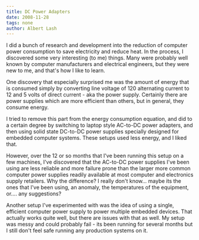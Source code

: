 ```yaml
---
title: DC Power Adapters
date: 2008-11-28
tags: none
author: Albert Lash
---
```

I did a bunch of research and development into the reduction of computer power consumption to save electricity and reduce heat. In the process, I discovered some very interesting (to me) things. Many were probably well known by computer manufacturers and electrical engineers, but they were new to me, and that's how I like to learn.

One discovery that especially surprised me was the amount of energy that is consumed simply by converting line voltage of 120 alternating current to 12 and 5 volts of direct current - aka the power supply. Certainly there are power supplies which are more efficient than others, but in general, they consume energy.

I tried to remove this part from the energy consumption equation, and did to a certain degree by switching to laptop style AC-to-DC power adapters, and then using solid state DC-to-DC power supplies specially designed for embedded computer systems. These setups used less energy, and I liked that.

However, over the 12 or so months that I've been running this setup on a few machines, I've discovered that the AC-to-DC power supplies I've been using are less reliable and more failure prone than the larger more common computer power supplies readily available at most computer and electronics supply retailers. Why the difference? I really don't know... maybe its the ones that I've been using, an anomaly, the temperatures of the equipment, or.... any suggestions?

Another setup I've experimented with was the idea of using a single, efficient computer power supply to power multiple embedded devices. That actually works quite well, but there are issues with that as well. My setup was messy and could probably fail - its been running for several months but I still don't feel safe running any production systems on it.

